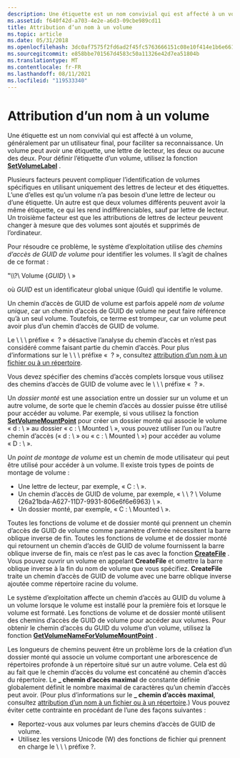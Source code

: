 ```yaml
---
description: Une étiquette est un nom convivial qui est affecté à un volume, généralement par un utilisateur final, pour faciliter sa reconnaissance. Un volume peut avoir une étiquette, une lettre de lecteur, les deux ou aucune des deux. Pour définir l’étiquette d’un volume, utilisez la fonction SetVolumeLabel.
ms.assetid: f640f42d-a703-4e2e-a6d3-09cbe989cd11
title: Attribution d’un nom à un volume
ms.topic: article
ms.date: 05/31/2018
ms.openlocfilehash: 3dc0af7575f2fd6ad2f45fc5763666151c08e10f414e1b6e6610e163c4c811cb
ms.sourcegitcommit: e858bbe701567d4583c50a11326e42d7ea51804b
ms.translationtype: MT
ms.contentlocale: fr-FR
ms.lasthandoff: 08/11/2021
ms.locfileid: "119533340"
---
```

# <a name="naming-a-volume"></a>Attribution d’un nom à un volume

Une étiquette est un nom convivial qui est affecté à un volume, généralement par un utilisateur final, pour faciliter sa reconnaissance. Un volume peut avoir une étiquette, une lettre de lecteur, les deux ou aucune des deux. Pour définir l’étiquette d’un volume, utilisez la fonction [**SetVolumeLabel**](/windows/desktop/api/WinBase/nf-winbase-setvolumelabela) .

Plusieurs facteurs peuvent compliquer l’identification de volumes spécifiques en utilisant uniquement des lettres de lecteur et des étiquettes. L’une d’elles est qu’un volume n’a pas besoin d’une lettre de lecteur ou d’une étiquette. Un autre est que deux volumes différents peuvent avoir la même étiquette, ce qui les rend indifférenciables, sauf par lettre de lecteur. Un troisième facteur est que les attributions de lettres de lecteur peuvent changer à mesure que des volumes sont ajoutés et supprimés de l’ordinateur.

Pour résoudre ce problème, le système d’exploitation utilise des *chemins d’accès de GUID de volume* pour identifier les volumes. Il s’agit de chaînes de ce format :

"\\\\?\\ Volume {*GUID*} \\ »

où *GUID* est un identificateur global unique (Guid) qui identifie le volume.

Un chemin d’accès de GUID de volume est parfois appelé *nom de volume unique*, car un chemin d’accès de GUID de volume ne peut faire référence qu’à un seul volume. Toutefois, ce terme est trompeur, car un volume peut avoir plus d’un chemin d’accès de GUID de volume.

Le \\ \\ \\ préfixe «  ? » désactive l’analyse du chemin d’accès et n’est pas considéré comme faisant partie du chemin d’accès. Pour plus d’informations sur le \\ \\ \\ préfixe «  ? », consultez [attribution d’un nom à un fichier ou à un répertoire](naming-a-file.md).

Vous devez spécifier des chemins d’accès complets lorsque vous utilisez des chemins d’accès de GUID de volume avec le \\ \\ \\ préfixe «  ? ».

Un *dossier monté* est une association entre un dossier sur un volume et un autre volume, de sorte que le chemin d’accès au dossier puisse être utilisé pour accéder au volume. Par exemple, si vous utilisez la fonction [**SetVolumeMountPoint**](/windows/desktop/api/WinBase/nf-winbase-setvolumemountpointa) pour créer un dossier monté qui associe le volume « d : \\ » au dossier « c : \\ Mounted \\ », vous pouvez utiliser l’un ou l’autre chemin d’accès (« d : \\ » ou « c : \\ Mounted \\ ») pour accéder au volume « D : \\ ».

Un *point de montage de volume* est un chemin de mode utilisateur qui peut être utilisé pour accéder à un volume. Il existe trois types de points de montage de volume :

-   Une lettre de lecteur, par exemple, « C : \\ ».
-   Un chemin d’accès de GUID de volume, par exemple, « \\ \\ ? \\ Volume {26a21bda-A627-11D7-9931-806e6f6e6963} \\ ».
-   Un dossier monté, par exemple, « C : \\ Mounted \\ ».

Toutes les fonctions de volume et de dossier monté qui prennent un chemin d’accès de GUID de volume comme paramètre d’entrée nécessitent la barre oblique inverse de fin. Toutes les fonctions de volume et de dossier monté qui retournent un chemin d’accès de GUID de volume fournissent la barre oblique inverse de fin, mais ce n’est pas le cas avec la fonction [**CreateFile**](/windows/desktop/api/FileAPI/nf-fileapi-createfilea) . Vous pouvez ouvrir un volume en appelant **CreateFile** et omettre la barre oblique inverse à la fin du nom de volume que vous spécifiez. **CreateFile** traite un chemin d’accès de GUID de volume avec une barre oblique inverse ajoutée comme répertoire racine du volume.

Le système d’exploitation affecte un chemin d’accès au GUID du volume à un volume lorsque le volume est installé pour la première fois et lorsque le volume est formaté. Les fonctions de volume et de dossier monté utilisent des chemins d’accès de GUID de volume pour accéder aux volumes. Pour obtenir le chemin d’accès du GUID du volume d’un volume, utilisez la fonction [**GetVolumeNameForVolumeMountPoint**](/windows/desktop/api/FileAPI/nf-fileapi-getvolumenameforvolumemountpointw) .

Les longueurs de chemins peuvent être un problème lors de la création d’un dossier monté qui associe un volume comportant une arborescence de répertoires profonde à un répertoire situé sur un autre volume. Cela est dû au fait que le chemin d’accès du volume est concaténé au chemin d’accès du répertoire. Le **\_ chemin d’accès maximal** de constante définie globalement définit le nombre maximal de caractères qu’un chemin d’accès peut avoir. (Pour plus d’informations sur le **\_ chemin d’accès maximal**, consultez [attribution d’un nom à un fichier ou à un répertoire](naming-a-file.md).) Vous pouvez éviter cette contrainte en procédant de l’une des façons suivantes :

-   Reportez-vous aux volumes par leurs chemins d’accès de GUID de volume.
-   Utilisez les versions Unicode (W) des fonctions de fichier qui prennent en charge le \\ \\ \\ préfixe ?.

 

 



